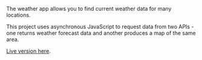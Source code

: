The weather app allows you to find current weather data for many locations.

This project uses asynchronous JavaScript to request data from two APIs - one returns weather forecast data and another produces a map of the same area.

<a href="https://aksaleksa.github.io/Weather-App/">Live version here</a>.